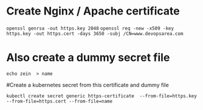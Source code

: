 # Create Nginx / Apache certificate 

`openssl genrsa -out https.key 2048`
`openssl req -new -x509 -key https.key -out https.cert -days 3650 -subj /CN=www.devopsarea.com`

# Also create a dummy secret file
`echo zein  > name`

#Create a kubernetes secret from this certificate and dummy file 

`kubectl create secret generic https-certificate  --from-file=https.key --from-file=https.cert --from-file=name`
